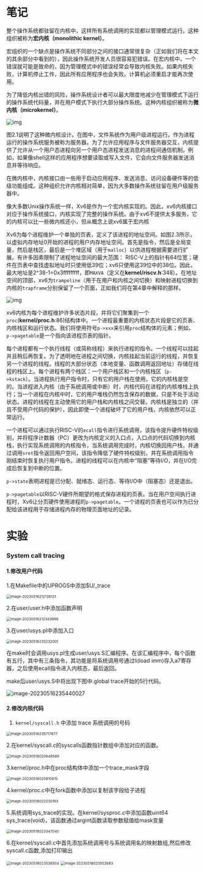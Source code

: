 # 笔记

整个操作系统都驻留在内核中，这样所有系统调用的实现都以管理模式运行。这种组织被称为**宏内核（monolithic kernel）**。

宏组织的一个缺点是操作系统不同部分之间的接口通常很复杂（正如我们将在本文的其余部分中看到的），因此操作系统开发人员很容易犯错误。在宏内核中，一个错误就可能是致命的，因为管理模式中的错误经常会导致内核失败。如果内核失败，计算机停止工作，因此所有应用程序也会失败。计算机必须重启才能再次使用。

为了降低内核出错的风险，操作系统设计者可以最大限度地减少在管理模式下运行的操作系统代码量，并在用户模式下执行大部分操作系统。这种内核组织被称为**微内核（microkernel）**。

![img](https://typora-picgo-picbed.oss-cn-shenzhen.aliyuncs.com/img/202305120107024.png)

图2.1说明了这种微内核设计。在图中，文件系统作为用户级进程运行。作为进程运行的操作系统服务被称为服务器。为了允许应用程序与文件服务器交互，内核提供了允许从一个用户态进程向另一个用户态进程发送消息的进程间通信机制。例如，如果像shell这样的应用程序想要读取或写入文件，它会向文件服务器发送消息并等待响应。



在微内核中，内核接口由一些用于启动应用程序、发送消息、访问设备硬件等的低级功能组成。这种组织允许内核相对简单，因为大多数操作系统驻留在用户级服务器中。

像大多数Unix操作系统一样，Xv6是作为一个宏内核实现的。因此，xv6内核接口对应于操作系统接口，内核实现了完整的操作系统。由于xv6不提供太多服务，它的内核可以比一些微内核还小，但从概念上说xv6属于宏内核

Xv6为每个进程维护一个单独的页表，定义了该进程的地址空间。如图2.3所示，以虚拟内存地址0开始的进程的用户内存地址空间。首先是指令，然后是全局变量，然后是栈区，最后是一个堆区域（用于`malloc`）以供进程根据需要进行扩展。有许多因素限制了进程地址空间的最大范围： RISC-V上的指针有64位宽；硬件在页表中查找虚拟地址时只使用低39位；xv6只使用这39位中的38位。因此，最大地址是2^38-1=0x3fffffffff，即`MAXVA`（定义在**kernel/riscv.h**:348）。在地址空间的顶部，xv6为`trampoline`（用于在用户和内核之间切换）和映射进程切换到内核的`trapframe`分别保留了一个页面，正如我们将在第4章中解释的那样。

![img](https://typora-picgo-picbed.oss-cn-shenzhen.aliyuncs.com/img/202305120149164.png)

xv6内核为每个进程维护许多状态片段，并将它们聚集到一个`proc`(**kernel/proc.h**:86)结构体中。一个进程最重要的内核状态片段是它的页表、内核栈区和运行状态。我们将使用符号`p->xxx`来引用`proc`结构体的元素；例如，`p->pagetable`是一个指向该进程页表的指针。

每个进程都有一个执行线程（或简称线程）来执行进程的指令。一个线程可以挂起并且稍后再恢复。为了透明地在进程之间切换，内核挂起当前运行的线程，并恢复另一个进程的线程。线程的大部分状态（本地变量、函数调用返回地址）存储在线程的栈区上。每个进程有两个栈区：一个用户栈区和一个内核栈区（`p->kstack`）。当进程执行用户指令时，只有它的用户栈在使用，它的内核栈是空的。当进程进入内核（由于系统调用或中断）时，内核代码在进程的内核堆栈上执行；当一个进程在内核中时，它的用户堆栈仍然包含保存的数据，只是不处于活动状态。进程的线程在主动使用它的用户栈和内核栈之间交替。内核栈是独立的（并且不受用户代码的保护），因此即使一个进程破坏了它的用户栈，内核依然可以正常运行。

一个进程可以通过执行RISC-V的`ecall`指令进行系统调用，该指令提升硬件特权级别，并将程序计数器（PC）更改为内核定义的入口点，入口点的代码切换到内核栈，执行实现系统调用的内核指令，当系统调用完成时，内核切换回用户栈，并通过调用`sret`指令返回用户空间，该指令降低了硬件特权级别，并在系统调用指令刚结束时恢复执行用户指令。进程的线程可以在内核中“阻塞”等待I/O，并在I/O完成后恢复到中断的位置。

`p->state`表明进程是已分配、就绪态、运行态、等待I/O中（阻塞态）还是退出。

`p->pagetable`以RISC-V硬件所期望的格式保存进程的页表。当在用户空间执行进程时，Xv6让分页硬件使用进程的`p->pagetable`。一个进程的页表也可以作为已分配给该进程用于存储进程内存的物理页面地址的记录。

# 实验

### System call tracing

#### 1.修改用户代码

1.在Makefile中的UPROGS中添加$U/_trace

<img src="https://typora-picgo-picbed.oss-cn-shenzhen.aliyuncs.com/img/202305162121359.png" alt="image-20230516212139121" style="zoom:67%;" />

2.在user/user.h中添加函数声明

<img src="https://typora-picgo-picbed.oss-cn-shenzhen.aliyuncs.com/img/202305162123036.png" alt="image-20230516212343996" style="zoom:67%;" />

3.在user/usys.pl中添加入口

<img src="https://typora-picgo-picbed.oss-cn-shenzhen.aliyuncs.com/img/202305162352181.png" alt="image-20230516235232001" style="zoom:67%;" />

在make时会调用usys.pl生成user/usys.S汇编程序。在该汇编程序中，每个函数有五行，其中有三条指令，其功能是将系统调用号通过li(load imm)存入a7寄存器，之后使用ecall指令进入内核态，最后返回。

make后user/usys.S中将出现下图中.global trace开始的5行代码。

![image-20230516235440027](https://typora-picgo-picbed.oss-cn-shenzhen.aliyuncs.com/img/202305162354058.png)

#### 2.修改内核代码

1. `kernel/syscall.h` 中添加 trace 系统调用的号码

<img src="https://typora-picgo-picbed.oss-cn-shenzhen.aliyuncs.com/img/202305162357919.png" alt="image-20230516235717877" style="zoom:67%;" />

2.在kernel/syscall.c的syscalls函数指针数组中添加对应的函数。

<img src="https://typora-picgo-picbed.oss-cn-shenzhen.aliyuncs.com/img/202305180207055.png" alt="image-20230518020648569" style="zoom:67%;" />

3.kernel/proc.h中在proc结构体中添加一个trace_mask字段

<img src="https://typora-picgo-picbed.oss-cn-shenzhen.aliyuncs.com/img/202305180208664.png" alt="image-20230518020810615" style="zoom:67%;" />

4.kernel/proc.c中在fork函数中添加以复制该字段给子进程

<img src="https://typora-picgo-picbed.oss-cn-shenzhen.aliyuncs.com/img/202305180222234.png" alt="image-20230518022230193" style="zoom:67%;" />

5.系统调用sys_trace的实现。在kernel/sysproc.c中添加函数uint64 sys_trace(void)，该函数通过argint函数读取参数赋值给mask变量

<img src="https://typora-picgo-picbed.oss-cn-shenzhen.aliyuncs.com/img/202305180233074.png" alt="image-20230518023347040" style="zoom:67%;" />

6.在kernel/syscall.c中首先添加系统调用号与系统调用名的映射数组,然后修改syscall.c函数,添加打印输出

<img src="https://typora-picgo-picbed.oss-cn-shenzhen.aliyuncs.com/img/202305180235547.png" alt="image-20230518023538504" style="zoom:67%;" />

<img src="https://typora-picgo-picbed.oss-cn-shenzhen.aliyuncs.com/img/202305180235720.png" alt="image-20230518023552683" style="zoom:67%;" />

  